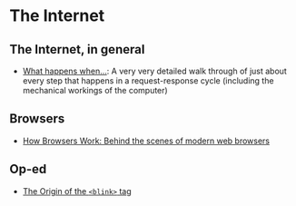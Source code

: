 # The Internet

## The Internet, in general
+ [What happens when...](https://github.com/alex/what-happens-when): A very very detailed walk through of just about every step that happens in a request-response cycle (including the mechanical workings of the computer)

## Browsers
+ [How Browsers Work: Behind the scenes of modern web browsers](https://www.html5rocks.com/en/tutorials/internals/howbrowserswork/)

## Op-ed

+ [The Origin of the `<blink>` tag](http://www.montulli.org/theoriginofthe%3Cblink%3Etag)

